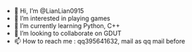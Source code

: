 - 👋 Hi, I’m @LianLian0915
- 👀 I’m interested in playing games
- 🌱 I’m currently learning Python, C++
- 💞️ I’m looking to collaborate on GDUT
- 📫 How to reach me : qq395641632, mail as qq mail before

<!---
LianLian0915/LianLian0915 is a ✨ special ✨ repository because its `README.md` (this file) appears on your GitHub profile.
You can click the Preview link to take a look at your changes.
--->
